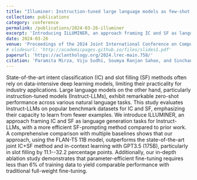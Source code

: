 ```yaml
---
title: "Illuminer: Instruction-tuned large language models as few-shot intent classifier and slot filler"
collection: publications
category: conference
permalink: /publications/2024-03-26-illuminer
excerpt: 'Introducing ILLUMINER, an approach framing IC and SF as language generation tasks for Instruct-LLMs, with a more efficient SF-prompting method compared to prior work.'
date: 2024-03-26
venue: 'Proceedings of the 2024 Joint International Conference on Computational Linguistics, Language Resources and Evaluation (LREC-COLING 2024)'
# slidesurl: 'http://academicpages.github.io/files/slides1.pdf'
paperurl: 'https://aclanthology.org/2024.lrec-main.758/'
citation: 'Paramita Mirza, Viju Sudhi, Soumya Ranjan Sahoo, and Sinchana Ramakanth Bhat. 2024. ILLUMINER: Instruction-tuned Large Language Models as Few-shot Intent Classifier and Slot Filler. In Proceedings of the 2024 Joint International Conference on Computational Linguistics, Language Resources and Evaluation (LREC-COLING 2024), pages 8639–8651, Torino, Italia. ELRA and ICCL.'
---
```


State-of-the-art intent classification (IC) and slot filling (SF) methods often rely on data-intensive deep learning models, limiting their practicality for industry applications. Large language models on the other hand, particularly instruction-tuned models (Instruct-LLMs), exhibit remarkable zero-shot performance across various natural language tasks. This study evaluates Instruct-LLMs on popular benchmark datasets for IC and SF, emphasizing their capacity to learn from fewer examples. We introduce ILLUMINER, an approach framing IC and SF as language generation tasks for Instruct-LLMs, with a more efficient SF-prompting method compared to prior work. A comprehensive comparison with multiple baselines shows that our approach, using the FLAN-T5 11B model, outperforms the state-of-the-art joint IC+SF method and in-context learning with GPT3.5 (175B), particularly in slot filling by 11.1--32.2 percentage points. Additionally, our in-depth ablation study demonstrates that parameter-efficient fine-tuning requires less than 6% of training data to yield comparable performance with traditional full-weight fine-tuning.